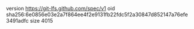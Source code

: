 version https://git-lfs.github.com/spec/v1
oid sha256:6e0856e03e2a7f864ee4f2e9131fb22fdc5f2a30847d852147a76efe3491adfc
size 4015
